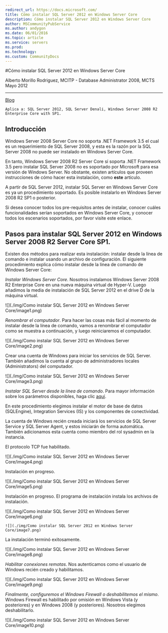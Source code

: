 ```yaml
---
redirect_url: https://docs.microsoft.com/
title: Cómo instalar SQL Server 2012 en Windows Server Core
description: Cómo instalar SQL Server 2012 en Windows Server Core
author: MSCommunityPubService
ms.author: andygon
ms.date: 06/01/2016
ms.topic: article
ms.service: servers
ms.prod: 
ms.technology:
ms.custom: CommunityDocs
---
```


#Cómo instalar SQL Server 2012 en Windows Server Core




  Alberto Morillo Rodriguez, MCITP - Database Administrator 2008, MCTS   Mayo 2012
  ---------------------------------------------------------------------- -----------
  [Blog](http://albertomorillosqlserver.blogspot.com/)

    Aplica a: SQL Server 2012, SQL Server Denali, Windows Server 2008 R2 Enterprise Core with SP1.

Introducción
------------
Windows Server 2008 Server Core no soporta .NET Framework 3.5 el cual es
un requerimiento de SQL Server 2008, y esta es la razón por la SQL
Server 2008 no puede ser instalado en Windows Server Core.



En tanto, Windows Server 2008 R2 Server Core sí soporta .NET Framework
3.5 pero instalar SQL Server 2008 no es soportado por Microsoft para esa
versión de Windows Server. No obstante, existen artículos que proveen
instrucciones de cómo hacer esta instalación, como **este** artículo.



A partir de SQL Server 2012, instalar SQL Server en Windows Server Core
es ya un procedimiento soportado. Es posible instalarlo en Windows
Server 2008 R2 SP1 o posterior.



Si desea conocer todos los pre-requisitos antes de instalar, conocer
cuáles funcionalidades serían soportados en Windows Server Core, y
conocer todos los escenarios soportados, por favor visite este enlace.

Pasos para instalar SQL Server 2012 en Windows Server 2008 R2 Server Core SP1.
-------

Existen dos métodos para realizar esta instalación: instalar desde la
línea de comando e instalar usando un archivo de configuración. El
siguiente procedimiento explica cómo instalar desde la línea de comando
de Windows Server Core:

*Instalar Windows Server Core*. Nosotros instalamos Windows Server 2008
R2 Enterprise Core en una nueva máquina virtual de Hyper-V. Luego
añadimos la media de instalación de SQL Server 2012 en el drive D de la
máquina virtual.

![](./img/Como instalar SQL Server 2012 en Windows Server Core/image1.png)
    

*Renombrar el computador*. Para hacer las cosas más fácil al momento de
instalar desde la línea de comando, vamos a renombrar el computador como
se muestra a continuación, y luego reiniciaremos el computador.

![](./img/Como instalar SQL Server 2012 en Windows Server Core/image2.png)

Crear una cuenta de Windows para iniciar los servicios de SQL Server.
También añadimos la cuenta al grupo de administradores locales
(Administrators) del computador.

![](./img/Como instalar SQL Server 2012 en Windows Server Core/image3.png)

*Instalar SQL Server desde la línea de comando*. Para mayor información
sobre los parámetros disponibles, haga clic
[aquí](http://msdn.microsoft.com/en-us/library/ms144259(v=sql.110).aspx).



En este procedimiento elegimos instalar el motor de base de datos
(SQLEngine), Integration Services (IS) y los componentes de
conectividad.



La cuenta de Windows recién creada iniciará los servicios de SQL Server
Service y SQL Server Agent, y estos iniciarán de forma automática.
También adicionamos esta cuenta como miembro del rol sysadmin en la
instancia.



El protocolo TCP fue habilitado.

![](./img/Como instalar SQL Server 2012 en Windows Server Core/image4.png)

Instalación en progreso.

![](./img/Como instalar SQL Server 2012 en Windows Server Core/image5.png)

Instalación en progreso. El programa de instalación instala los archivos
de instalación.

![](./img/Como instalar SQL Server 2012 en Windows Server Core/image6.png)

    ![](./img/Como instalar SQL Server 2012 en Windows Server Core/image7.png)

La instalación terminó exitosamente.

![](./img/Como instalar SQL Server 2012 en Windows Server Core/image8.png)

*Habilitar conexiones remotas*. Nos autenticamos como el usuario de
Windows recién creado y habilitamos.

![](./img/Como instalar SQL Server 2012 en Windows Server Core/image9.png)

*Finalmente, configuremos el Windows Firewall o deshabilitemos el
mismo*. Windows Firewall es habilitado por omisión en Windows Vista (y
posteriores) y en Windows 2008 (y posteriores). Nosotros elegimos
deshabilitarlo.

![](./img/Como instalar SQL Server 2012 en Windows Server Core/image10.png)






